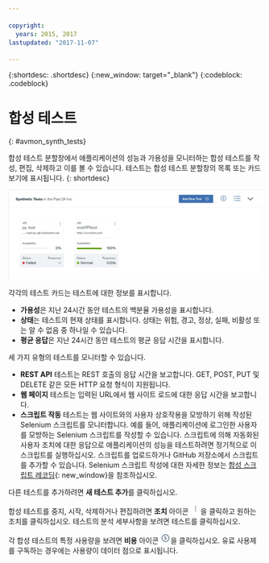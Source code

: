 ```yaml
---

copyright:
  years: 2015, 2017
lastupdated: "2017-11-07"

---
```


{:shortdesc: .shortdesc}
{:new_window: target="_blank"}
{:codeblock: .codeblock}


# 합성 테스트
{: #avmon_synth_tests}

합성 테스트 분할창에서 애플리케이션의 성능과 가용성을 모니터하는 합성 테스트를 작성, 편집, 삭제하고 이를 볼 수 있습니다. 테스트는 합성 테스트 분할창의 목록 또는 카드 보기에 표시됩니다.
{: shortdesc}

![합성 테스트 분할창.](images/syn_tests_pane.jpg)

각각의 테스트 카드는 테스트에 대한 정보를 표시합니다. 

- **가용성**은 지난 24시간 동안 테스트의 백분율 가용성을 표시합니다. 
- **상태**는 테스트의 현재 상태를 표시합니다. 상태는 위험, 경고, 정상, 실패, 비활성 또는 알 수 없음 중 하나일 수 있습니다. 
- **평균 응답**은 지난 24시간 동안 테스트의 평균 응답 시간을 표시합니다. 

세 가지 유형의 테스트를 모니터할 수 있습니다.

- **REST API** 테스트는 REST 호출의 응답 시간을 보고합니다. GET, POST, PUT 및 DELETE 같은 모든 HTTP 요청 형식이 지원됩니다.
- **웹 페이지** 테스트는 입력된 URL에서 웹 사이트 로드에 대한 응답 시간을 보고합니다. 
- **스크립트 작동** 테스트는 웹 사이트와의 사용자 상호작용을 모방하기 위해 작성된 Selenium 스크립트를 모니터합니다. 예를 들어, 애플리케이션에 로그인한 사용자를 모방하는 Selenium 스크립트를 작성할 수 있습니다. 스크립트에 의해 자동화된 사용자 조치에 대한 응답으로 애플리케이션의 성능을 테스트하려면 정기적으로 이 스크립트를 실행하십시오. 스크립트를 업로드하거나 GitHub 저장소에서 스크립트를 추가할 수 있습니다. Selenium 스크립트 작성에 대한 자세한 정보는 [합성 스크립트 레코딩](http://www.ibm.com/support/knowledgecenter/SSMKFH/com.ibm.apmaas.doc/install/admin_syn_record_script.htm "(새 탭이나 창에서 열림)"){: new_window}을 참조하십시오. 

다른 테스트를 추가하려면 **새 테스트 추가**를 클릭하십시오.

합성 테스트를 중지, 시작, 삭제하거나 편집하려면 **조치** 아이콘 ![조치 아이콘](images/actions_icn_white_smll.jpg)을 클릭하고 원하는 조치를 클릭하십시오. 테스트의 분석 세부사항을 보려면 테스트를 클릭하십시오. 

각 합성 테스트의 특정 사용량을 보려면 **비용** 아이콘 ![비용 아이콘](images/cost_icn_white_smll.jpg)을 클릭하십시오. 유료 사용제를 구독하는 경우에는 사용량이 데이터 점으로 표시됩니다. 
